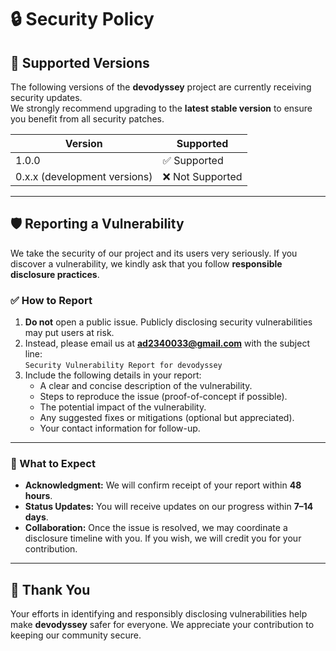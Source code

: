 # 🔒 Security Policy

## 📌 Supported Versions  

The following versions of the **devodyssey** project are currently receiving security updates.  
We strongly recommend upgrading to the **latest stable version** to ensure you benefit from all security patches.  

| Version | Supported |
| ------- | ---------- |
| 1.0.0   | ✅ Supported |
| 0.x.x (development versions) | ❌ Not Supported |

---

## 🛡️ Reporting a Vulnerability  

We take the security of our project and its users very seriously. If you discover a vulnerability, we kindly ask that you follow **responsible disclosure practices**.  

### ✅ How to Report  
1. **Do not** open a public issue. Publicly disclosing security vulnerabilities may put users at risk.  
2. Instead, please email us at **[ad2340033@gmail.com](mailto:ad2340033@gmail.com)** with the subject line:  
   `Security Vulnerability Report for devodyssey`  
3. Include the following details in your report:  
   - A clear and concise description of the vulnerability.  
   - Steps to reproduce the issue (proof-of-concept if possible).  
   - The potential impact of the vulnerability.  
   - Any suggested fixes or mitigations (optional but appreciated).  
   - Your contact information for follow-up.  

---

### 📩 What to Expect  
- **Acknowledgment:** We will confirm receipt of your report within **48 hours**.  
- **Status Updates:** You will receive updates on our progress within **7–14 days**.  
- **Collaboration:** Once the issue is resolved, we may coordinate a disclosure timeline with you. If you wish, we will credit you for your contribution.  

---

## 🙏 Thank You  
Your efforts in identifying and responsibly disclosing vulnerabilities help make **devodyssey** safer for everyone. We appreciate your contribution to keeping our community secure.  
